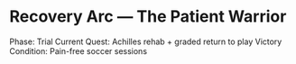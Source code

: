 # Recovery Arc — The Patient Warrior
Phase: Trial
Current Quest: Achilles rehab + graded return to play
Victory Condition: Pain-free soccer sessions
